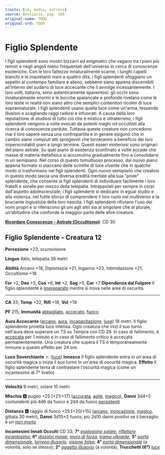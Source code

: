 ```yaml
---
traits: [cm, media, astrale]
source: Bestiario, pag. 169
original-name: TODO
original-srd: TODO
---
```


# Figlio Splendente

I figli splendenti sono mostri bizzarri ed enigmatici che vagano tra i piani più remoti e negli angoli meno frequentati dell'universo in cerca di conoscenze esoteriche. Con le loro fattezze innaturalmente scarne, i lunghi capelli bianchi e le inquietanti mani a quattro dita, i figli splendenti sfoggiano un aspetto al contempo familiare e alieno, sebbene siano appena discernibili all'interno del sudario di luce accecante che li avvolge incessantemente. I loro volti, tuttavia, sono autenticamente spaventosi: gli occhi sono innaturalmente enormi e le bocche spalancate e profonde rivelano come le loro teste in realtà non siano altro che semplici contenitori ricolmi di luce soprannaturale. I figli splendenti usano quella luce come un'arma, tessendo illusioni e scagliando raggi radiosi e infuocati. A causa della loro reputazione di studiosi di tutto ciò che è mistico e ultraterreno, i figli splendenti vengono a volte evocati da potenti maghi od occultisti alla ricerca di conoscenze perdute. Tuttavia queste creature non concedono mai il loro sapere senza una contropartita e in genere esigono che in cambio siano compiuti atti spregevoli che torneranno a beneficio dei loro imperscrutabili piani a lungo termine. Questi esseri misteriosi sono originari del piano astrale. Su quel piano di esistenza sconfinato a volte accade che masse di materia metafisica si accumulino gradualmente fino a consolidarsi in un semipiano. Nel corso di questo tumultuoso processo, dal nuovo piano appena formato si staccano delle scintille di luce vivente che in qualche modo si trasformano nei figli splendenti. Ogni nuovo semipiano che creatosi in questo modo lascia una diversa eredità mentale alla sua "prole" splendente, che consente ai figli splendenti di individuare facilmente i loro fratelli e sorelle per mezzo della telepatia. Intrappolati per sempre in corpi dall'aspetto adolescenziale, i figli splendenti si dedicano in egual studio e alla violenza, nel futile sforzo di comprendere il loro ruolo nel multiverso e la bruciante ingiustizia della loro nascita. I figli splendenti rifiutano l'uso dei nomi propri e si riferiscono gli uni agli altri sia al singolare che al plurale, un'abitudine che confonde la maggior parte delle altre creature.

**[Ricordare Conoscenze - Astrale (Occultismo)](/azioni/ricordare-conoscenze)**: CD 30

## Figlio Splendente - Creatura 12

**Percezione** +23; scurovisione

**Lingue** Aklo; telepatia 36 metri

**Abilità** Arcano +18, Diplomazia +21, Inganno +23, Intimidazione +21, Occultismo +18

**For** +2, **Des** +5, **Cos** +6, **Int** +2, **Sag** +5, **Car** +7 **Dipendenza dal Fulgore** Il figlio splendente è [impreparato](/condizioni/impreparato) mentre si trova nelle aree di oscurità.

***

**CA** 33; **Temp** +22, **Rifl** +19, **Vol** +19

**PF** 215; **Immunità** [abbagliato](/condizioni/abbagliato), [accecato](/condizioni/accecato), [fuoco](/condizioni/fuoco)

**Aura Accecante** ([arcano](/tratti/arcano), [aura](/tratti/aura), [incapacitazione](/tratti/incapacitazione), [luce](/tratti/luce)) 18 metri. Il figlio splendente proietta luce intensa. Ogni creatura che inizi il suo turno nell'aura deve superare un TS su Tempra con CD 29. ln caso di fallimento, è [accecata](/condizioni/accecato) per 1 minuto e in caso di fallimento critico è accecata permanentemente. Una creatura che supera il TS è temporaneamente immune a questo effetto per 24 ore.

**Luce Soverchiante** :r: ([luce](/tratti/luce)) **Innesco** Il figlio splendente entra in un'area di oscurità magica o inizia il suo turno in un'area di oscurità magica. **Effetto** Il figlio splendente tenta di contrastare l'oscurità magica (come un incantesimo di 7° livello)

***

**Velocità** 9 metri, volare 15 metri

**Mischia** :a: pugno +25 \[+21/+17] ([accurata](/tratti/accurata), [agile](/tratti/agile), [magico](/tratti/magico)), **Danni** 3d4+5 contundenti più 4d6 da fuoco e 2d4 da fuoco [persistenti](/condizioni/danno-persistente)

**Distanza** :a: raggio di fuoco +25 \[+20/+15] ([arcano](/tratti/arcano), [invocazione](/tratti/invocazione), [magico](/tratti/magico), gittata 30 metri), **Danni** 3d10+3 fuoco, più 2d10 danni positivi se il bersaglio è un [non morto](/tratti/non-morto)

**Incantesimi Innati Occulti** CD 33; **7°** *[esplosione solare](/incantesimi/esplosione-solare), [riflettere incantesimo](/incantesimi/riflettere-incantesimo)*; **6°** *[dissolvi magie](/incantesimi/dissolvi-magie)*, *[muro di forza](/incantesimi/muro-di-forza)*, *[trama vibrante](/incantesimi/trama-vibrante)*; **5°** *[porta dimensionale](/incantesimi/porta-dimensionale)*, *[terreno illusorio](/incantesimi/terreno-illusorio)*, *[visione falsa](/incantesimi/visione-falsa)*; **4°** *[porta dimensionale](/incantesimi/porta-dimensionale)* (a volontà; solo se stesso); **2°** *[oggetto illusorio](/incantesimi/oggetto-illusorio)* (a volontà); **Trucchetti (6°)** *[luce](/incantesimi/luce)*
